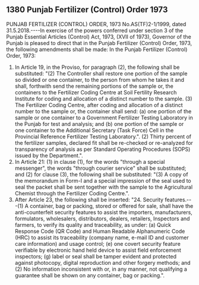 ## 1380 Punjab Fertilizer (Control) Order 1973
 
PUNJAB FERTILIZER (CONTROL)
ORDER, 1973
No.AS(TF)2-1/1999, dated 31.5.2018.----In exercise of the powers conferred under section 3 of the Punjab Essential Articles (Control) Act, 1973, (XVII of 1973), Governor of the Punjab is pleased to direct that in the Punjab Fertilizer (Control) Order, 1973, the following amendments shall be made:
In the Punjab Fertilizer (Control) Order, 1973:

1. In Article 19, in the Proviso, for paragraph (2), the following shall be substituted:
   "(2) The Controller shall restore one portion of the sample so divided or one container, to the person from whom he takes it and shall, forthwith send the remaining portions of the sample or, the containers to the Fertilizer Coding Centre at Soil Fertility Research Institute for coding and allocation of a distinct number to the sample.
   (3) The Fertilizer Coding Centre, after coding and allocation of a distinct number to the sample or, the container shall send:
   (a) one portion of the sample or one container to a Government Fertilizer Testing Laboratory in the Punjab for test and analysis; and
   (b) one portion of the sample or one container to the Additional Secretary (Task Force) Cell in the Provincial Reference Fertilizer Testing Laboratory.".
   (2) Thirty percent of the fertilizer samples, declared fit shall be re-checked or re-analyzed for transparency of analysis as per Standard Operating Procedures (SOPS) issued by the Department.".
2. In Article 21:
   (1) in clause (1), for the words "through a special messenger", the words "through courier service" shall be substituted; and
   (2) for clause (3), the following shall be substituted:
   "(3) A copy of the memorandum in Form-I and a special impression of the seal used to seal the packet shall be sent together with the sample to the Agricultural Chemist through the Fertilizer Coding Centre.".
3. After Article 23, the following shall be inserted:
   "24. Security features.---(1) A container, bag or packing, stored or offered for sale, shall have the anti-counterfeit security features to assist the importers, manufacturers, formulators, wholesalers, distributors, dealers, retailers, Inspectors and farmers, to verify its quality and traceability, as under:
   (a) Quick Response Code (QR Code) and Human Readable Alphanumeric Code (HRC) to assist its traceability (company name, e-mail ID and customer care information) and usage control;
   (e) one covert security feature verifiable by electronic hand held device to assist field enforcement inspectors;
   (g) label or seal shall be tamper evident and protected against photocopy, digital reproduction and other forgery methods; and
   (2) No information inconsistent with or, in any manner, not qualifying a guarantee shall be shown on any container, bag or packing.".

